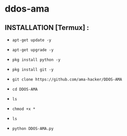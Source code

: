 # ddos-ama

## INSTALLATION [Termux] :

* `apt-get update -y`

* `apt-get upgrade -y`

* `pkg install python -y`

* `pkg install git -y`

* `git clone https://github.com/ama-hacker/DDOS-AMA`

* `cd DDOS-AMA`

* `ls`

* `chmod +x *`
 
* `ls`

* `python DDOS-AMA.py `

